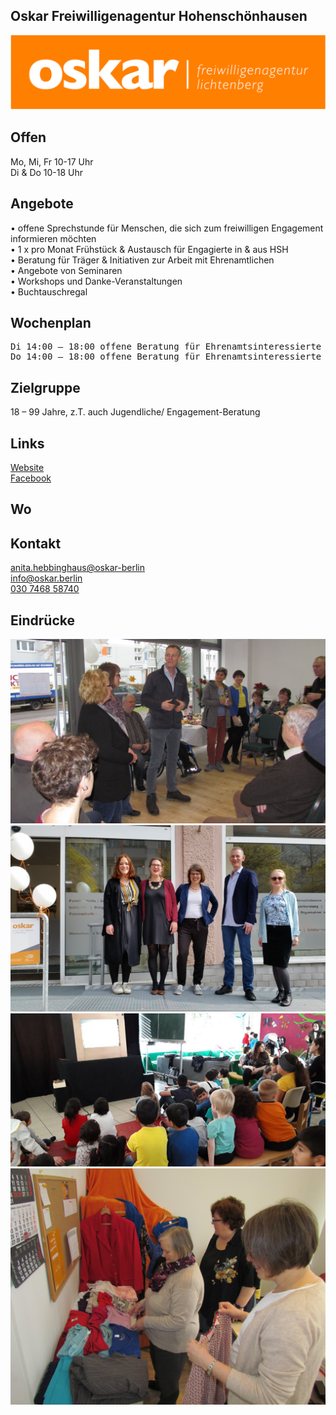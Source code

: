 ## Oskar Freiwilligenagentur Hohenschönhausen
<img id="topmedia" src="/Begegnungen/Images/Oskar/logo.jpg" />

## Offen
Mo, Mi, Fr 10-17 Uhr<br>
Di & Do 10-18 Uhr<br>

## Angebote
•	offene Sprechstunde für Menschen, die sich zum freiwilligen Engagement informieren möchten<br>
•	1 x pro Monat Frühstück & Austausch für Engagierte in & aus HSH<br>
•	Beratung für Träger & Initiativen zur Arbeit mit Ehrenamtlichen<br>
•	Angebote von Seminaren<br>
•	Workshops und Danke-Veranstaltungen<br>
•	Buchtauschregal<br>

## Wochenplan
<pre id="weeklyschedule">
Di 14:00 – 18:00 offene Beratung für Ehrenamtsinteressierte
Do 14:00 – 18:00 offene Beratung für Ehrenamtsinteressierte 
</pre>

## Zielgruppe
18 – 99 Jahre, z.T. auch Jugendliche/ Engagement-Beratung

## Links
<a class="external_link" href="https://oskar.berlin//">Website</a><br>
<a class="external_link" href="https://www.facebook.com/pg/oskarfwalichtenberg">Facebook</a><br>

## Wo
<div id="gmap"></div>
<script>window.onload = showMap('Hauptstr. 9d, 13059, Berlin', 0, 'gmap_mini')</script>

## Kontakt
[anita.hebbinghaus@oskar-berlin](anita.hebbinghaus@oskar-berlin) <br>
[info@oskar.berlin](info@oskar.berlin)<br>
<a href="tel:+ 4930746858740">030 7468 58740</a>

## Eindrücke
<div class="mediacontainer">
  <img src="/Begegnungen/Images/Oskar/1.JPG" />
  <img src="/Begegnungen/Images/Oskar/2.jpg" />
  <img src="/Begegnungen/Images/Oskar/3.jpg" />
  <img src="/Begegnungen/Images/Oskar/4.JPG" />
</div>
